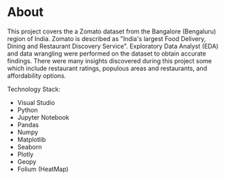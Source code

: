 # About

This project covers the a Zomato dataset from the Bangalore (Bengaluru) region of India. Zomato is described as "India's largest Food Delivery, Dining and Restaurant Discovery Service". Exploratory Data Analyst (EDA) and data wrangling were performed on the dataset to obtain accurate findings. There were many insights discovered during this project some which include restaurant ratings, populous areas and restaurants, and affordability options. 

Technology Stack:
- Visual Studio
- Python
- Jupyter Notebook
- Pandas
- Numpy
- Matplotlib
- Seaborn
- Plotly
- Geopy
- Folium (HeatMap)
